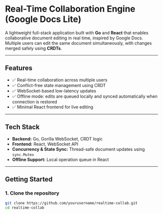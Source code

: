 # Real-Time Collaboration Engine (Google Docs Lite)

A lightweight full-stack application built with **Go** and **React** that enables collaborative document editing in real time, inspired by Google Docs. Multiple users can edit the same document simultaneously, with changes merged safely using **CRDTs**.

---

## Features

- ✅ Real-time collaboration across multiple users  
- ✅ Conflict-free state management using CRDT  
- ✅ WebSocket-based low-latency updates  
- ✅ Offline mode: edits are queued locally and synced automatically when connection is restored  
- ✅ Minimal React frontend for live editing  

---

## Tech Stack

- **Backend:** Go, Gorilla WebSocket, CRDT logic  
- **Frontend:** React, WebSocket API  
- **Concurrency & State Sync:** Thread-safe document updates using `sync.Mutex`  
- **Offline Support:** Local operation queue in React  

---

## Getting Started

### 1. Clone the repository
```bash
git clone https://github.com/yourusername/realtime-collab.git
cd realtime-collab
